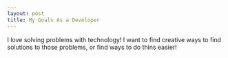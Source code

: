 ```yaml
---
layout: post
title: My Goals As a Developer
---
```


I love solving problems with technology!  I want to find creative ways to find solutions to those problems, 
or find ways to do thins easier!

